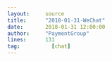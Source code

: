```yaml
---
layout:     source 
title:      "2018-01-31-WeChat"
date:       2018-01-31 12:00:00
author:     "PaymentGroup"
lines:      131 
tag:		  [chat]
---
```

